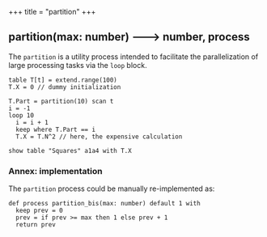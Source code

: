 +++
title = "partition"
+++

## partition(max: number) 🡒 number, process

The `partition` is a utility process intended to facilitate the parallelization of large processing tasks via the `loop` block.

```envision
table T[t] = extend.range(100)
T.X = 0 // dummy initialization

T.Part = partition(10) scan t
i = -1
loop 10
  i = i + 1
  keep where T.Part == i
  T.X = T.N^2 // here, the expensive calculation

show table "Squares" a1a4 with T.X
```

### Annex: implementation

The `partition` process could be manually re-implemented as:

```envision
def process partition_bis(max: number) default 1 with 
  keep prev = 0
  prev = if prev >= max then 1 else prev + 1
  return prev
```

